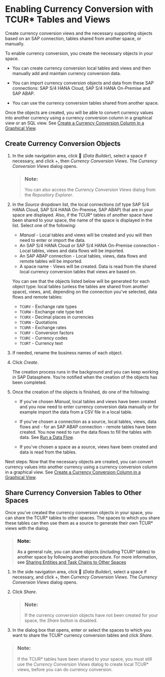 <!-- loiob462239ffb644d9baab4442a10a72edf -->

<link rel="stylesheet" type="text/css" href="../css/sap-icons.css"/>

# Enabling Currency Conversion with TCUR\* Tables and Views

Create currency conversion views and the necessary supporting objects based on an SAP connection, tables shared from another space, or manually.

To enable currency conversion, you create the necessary objects in your space.

-   You can create currency conversion local tables and views and then manually add and maintain currency conversion data.

-   You can import currency conversion objects and data from these SAP connections: SAP S/4 HANA Cloud, SAP S/4 HANA On-Premise and SAP ABAP.

-   You can use the currency conversion tables shared from another space.


Once the objects are created, you will be able to convert currency values into another currency using a currency conversion column in a graphical view or an SQL view. See [Create a Currency Conversion Column in a Graphical View](../create-a-currency-conversion-column-in-a-graphical-view-6e3d8be.md).



<a name="loiob462239ffb644d9baab4442a10a72edf__section_x5w_m31_mvb"/>

## Create Currency Conversion Objects

1.  In the side navigation area, click <span class="FPA-icons-V3"></span> \(*Data Builder*\), select a space if necessary, and click +, then *Currency Conversion Views*. The *Currency Conversion Views* dialog opens.

    > ### Note:  
    > You can also access the *Currency Conversion Views* dialog from the *Repository Explorer*.

2.  In the *Source* dropdown list, the local connections \(of type SAP S/4 HANA Cloud, SAP S/4 HANA On-Premise, SAP ABAP\) that are in your space are displayed. Also, if the TCUR\* tables of another space have been shared to your space, the name of the space is displayed in the list. Select one of the following:

    -   *Manual* - Local tables and views will be created and you will then need to enter or import the data.
    -   An SAP S/4 HANA Cloud or SAP S/4 HANA On-Premise connection - Local tables, views and data flows will be imported.
    -   An SAP ABAP connection - Local tables, views, data flows and remote tables will be imported.
    -   A space name - Views will be created. Data is read from the shared local currency conversion tables that views are based on.

    You can see that the objects listed below will be generated for each object type: local tables \(unless the tables are shared from another space\), views, and, depending on the connection you've selected, data flows and remote tables:

    -   `TCURV` - Exchange rate types
    -   `TCURW` - Exchange rate type text
    -   `TCURX` - Decimal places in currencies
    -   `TCURN` - Quotations
    -   `TCURR` - Exchange rates
    -   `TCURF` - Conversion factors
    -   `TCURC` - Currency codes
    -   `TCURT` - Currency text

3.  If needed, rename the business names of each object.

4.  Click *Create*.

    The creation process runs in the background and you can keep working in SAP Datasphere. You’re notified when the creation of the objects has been completed.

5.  Once the creation of the objects is finished, do one of the following:

    -   If you've chosen *Manual*, local tables and views have been created and you now need to enter currency conversion data manually or for example import the data from a CSV file in a local table.

    -   If you've chosen a connection as a source, local tables, views, data flows and - for an SAP ABAP connection - remote tables have been created. You now need to run the data flows to fill the tables with data. See [Run a Data Flow](../Acquiring-and-Preparing-Data-in-the-Data-Builder/run-a-data-flow-20e5be3.md).

    -   If you've chosen a space as a source, views have been created and data is read from the tables.



Next steps: Now that the necessary objects are created, you can convert currency values into another currency using a currency conversion column in a graphical view. See [Create a Currency Conversion Column in a Graphical View](../create-a-currency-conversion-column-in-a-graphical-view-6e3d8be.md).



<a name="loiob462239ffb644d9baab4442a10a72edf__section_ejj_pk1_mvb"/>

## Share Currency Conversion Tables to Other Spaces

Once you’ve created the currency conversion objects in your space, you can share the TCUR\* tables to other spaces. The spaces to which you share these tables can then use them as a source to generate their own TCUR\* views with the dialog.

> ### Note:  
> As a general rule, you can share objects \(including TCUR\* tables\) to another space by following another procedure. For more information, see [Sharing Entities and Task Chains to Other Spaces](../Creating-Finding-Sharing-Objects/sharing-entities-and-task-chains-to-other-spaces-64b318f.md)

1.  In the side navigation area, click <span class="FPA-icons-V3"></span> \(*Data Builder*\), select a space if necessary, and click +, then *Currency Conversion Views*. The *Currency Conversion Views* dialog opens.

2.  Click *Share*.

    > ### Note:  
    > If the currency conversion objects have not been created for your space, the *Share* button is disabled.

3.  In the dialog box that opens, enter or select the spaces to which you want to share the TCUR\* currency conversion tables and click *Share*.

> ### Note:  
> If the TCUR\* tables have been shared to your space, you must still use the *Currency Conversion Views* dialog to create local TCUR\* views, before you can do currency conversion.

